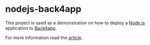 # nodejs-back4app

This project is used as a demonstration on how to deploy a [Node.js](https://nodejs.org/en/) application to [Back4app](https://www.back4app.com/).

For more information read the [article](#).